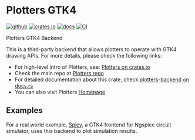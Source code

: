 # Plotters GTK4

[![github](https://img.shields.io/badge/github-seadve/plotters-gtk4)](https://github.com/SeaDve/plotters-gtk4)
[![crates.io](https://img.shields.io/crates/v/plotters-gtk4)](https://crates.io/crates/plotters-gtk4)
[![docs](https://docs.rs/plotters-gtk4/badge.svg)](https://docs.rs/plotters-gtk4/)
[![CI](https://github.com/SeaDve/plotters-gtk4/actions/workflows/ci.yml/badge.svg)](https://github.com/SeaDve/plotters-gtk4/actions/workflows/ci.yml)

Plotters GTK4 Backend

This is a third-party backend that allows plotters to operate with GTK4 drawing APIs. For more details, please check the following links:

- For high-level intro of Plotters, see: [Plotters on crates.io](https://crates.io/crates/plotters)
- Check the main repo at [Plotters repo](https://github.com/38/plotters.git)
- For detailed documentation about this crate, check [plotters-backend on docs.rs](https://docs.rs/plotters-backend/)
- You can also visit Plotters [Homepage](https://plotters-rs.github.io)

## Examples

For a real world example, [Spicy](https://github.com/SeaDve/spicy), a GTK4 frontend for Ngspice circuit simulator, uses this backend to plot simulation results.
